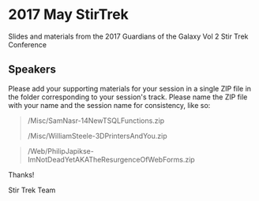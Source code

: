 # 2017 May StirTrek
Slides and materials from the 2017 Guardians of the Galaxy Vol 2 Stir Trek Conference

## Speakers ##
Please add your supporting materials for your session in a single ZIP file in the folder corresponding to your session's track.  Please name the ZIP file with your name and the session name for consistency, like so:
> /Misc/SamNasr-14NewTSQLFunctions.zip
> 
> /Misc/WilliamSteele-3DPrintersAndYou.zip

> /Web/PhilipJapikse-ImNotDeadYetAKATheResurgenceOfWebForms.zip

Thanks!

Stir Trek Team
